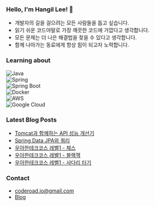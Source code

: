 ### Hello, I'm Hangil Lee! 👋
* 개발자의 길을 걸으려는 모든 사람들을 돕고 싶습니다.
* 읽기 쉬운 코드야말로 가장 깨끗한 코드에 가깝다고 생각합니다.
* 모든 문제는 더 나은 해결법을 찾을 수 있다고 생각합니다.
* 함께 나아가는 동료에게 항상 힘이 되고자 노력합니다.

### Learning about
![Java](https://img.shields.io/badge/java-%23007396?style=for-the-badge&logo=openjdk&logoColor=white)<br/>
![Spring](https://img.shields.io/badge/spring-%236DB33F?style=for-the-badge&logo=spring&logoColor=white)<br/>
![Spring Boot](https://img.shields.io/badge/spring_boot-%236DB33F?style=for-the-badge&logo=spring-boot&logoColor=white)<br/>
![Docker](https://img.shields.io/badge/docker-%232496ED?style=for-the-badge&logo=docker&logoColor=white)<br/>
![AWS](https://img.shields.io/badge/aws-%23232F3E?style=for-the-badge&logo=amazon-web-services&logoColor=white)<br/>
![Google Cloud](https://img.shields.io/badge/google_cloud-%234285F4?style=for-the-badge&logo=google-cloud&logoColor=white)

### Latest Blog Posts
<!-- BLOG-POST-LIST:START -->
- [Tomcat과 함께하는 API 성능 개선기](https://blog.hangilog.kr/tomcat-performance)
- [Spring Data JPA와 쿼리](https://blog.hangilog.kr/spring-data-jpa-query)
- [우아한테크코스 레벨1 - 체스](https://blog.hangilog.kr/woowacourse-level1-mission4)
- [우아한테크코스 레벨1 - 블랙잭](https://blog.hangilog.kr/woowacourse-level1-mission3)
- [우아한테크코스 레벨1 - 사다리 타기](https://blog.hangilog.kr/woowacourse-level1-mission2)
<!-- BLOG-POST-LIST:END -->

### Contact
* coderoad.io@gmail.com
* [Blog](https://blog.hangilog.kr)
   
<!--
**hangillee/hangillee** is a ✨ _special_ ✨ repository because its `README.md` (this file) appears on your GitHub profile.

Here are some ideas to get you started:

- 🔭 I’m currently working on ...
- 🌱 I’m currently learning ...
- 👯 I’m looking to collaborate on ...
- 🤔 I’m looking for help with ...
- 💬 Ask me about ...
- 📫 How to reach me: ...
- 😄 Pronouns: ...
- ⚡ Fun fact: ...
-->
